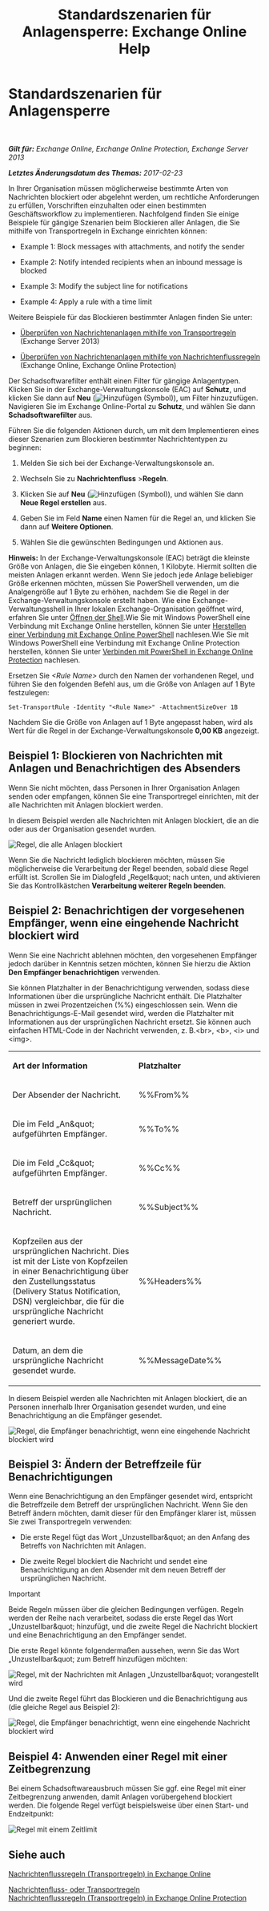 ﻿---
title: 'Standardszenarien für Anlagensperre: Exchange Online Help'
TOCTitle: Standardszenarien für Anlagensperre
ms:assetid: 5c576439-d55b-4c7f-90ed-a7f72cbb16c2
ms:mtpsurl: https://technet.microsoft.com/de-de/library/Dn950026(v=EXCHG.150)
ms:contentKeyID: 65207668
ms.date: 05/23/2018
mtps_version: v=EXCHG.150
ms.translationtype: MT
---

# Standardszenarien für Anlagensperre

 

_**Gilt für:** Exchange Online, Exchange Online Protection, Exchange Server 2013_

_**Letztes Änderungsdatum des Themas:** 2017-02-23_

In Ihrer Organisation müssen möglicherweise bestimmte Arten von Nachrichten blockiert oder abgelehnt werden, um rechtliche Anforderungen zu erfüllen, Vorschriften einzuhalten oder einen bestimmten Geschäftsworkflow zu implementieren. Nachfolgend finden Sie einige Beispiele für gängige Szenarien beim Blockieren aller Anlagen, die Sie mithilfe von Transportregeln in Exchange einrichten können:

  -  Example 1: Block messages with attachments, and notify the sender

  -  Example 2: Notify intended recipients when an inbound message is blocked

  -  Example 3: Modify the subject line for notifications

  -  Example 4: Apply a rule with a time limit

Weitere Beispiele für das Blockieren bestimmter Anlagen finden Sie unter:

  - [Überprüfen von Nachrichtenanlagen mithilfe von Transportregeln](use-transport-rules-to-inspect-message-attachments-exchange-2013-help.md) (Exchange Server 2013)

  - [Überprüfen von Nachrichtenanlagen mithilfe von Nachrichtenflussregeln](https://technet.microsoft.com/de-de/library/jj919236\(v=exchg.150\)) (Exchange Online, Exchange Online Protection)

Der Schadsoftwarefilter enthält einen Filter für gängige Anlagentypen. Klicken Sie in der Exchange-Verwaltungskonsole (EAC) auf **Schutz**, und klicken Sie dann auf **Neu** (![Hinzufügen (Symbol)](images/JJ218640.c1e75329-d6d7-4073-a27d-498590bbb558(EXCHG.150).gif "Hinzufügen (Symbol)")), um Filter hinzuzufügen. Navigieren Sie im Exchange Online-Portal zu **Schutz**, und wählen Sie dann **Schadsoftwarefilter** aus.

Führen Sie die folgenden Aktionen durch, um mit dem Implementieren eines dieser Szenarien zum Blockieren bestimmter Nachrichtentypen zu beginnen:

1.  Melden Sie sich bei der Exchange-Verwaltungskonsole an.

2.  Wechseln Sie zu **Nachrichtenfluss** \>**Regeln**.

3.  Klicken Sie auf **Neu** (![Hinzufügen (Symbol)](images/JJ218640.c1e75329-d6d7-4073-a27d-498590bbb558(EXCHG.150).gif "Hinzufügen (Symbol)")), und wählen Sie dann **Neue Regel erstellen** aus.

4.  Geben Sie im Feld **Name** einen Namen für die Regel an, und klicken Sie dann auf **Weitere Optionen**.

5.  Wählen Sie die gewünschten Bedingungen und Aktionen aus.

**Hinweis:**  In der Exchange-Verwaltungskonsole (EAC) beträgt die kleinste Größe von Anlagen, die Sie eingeben können, 1 Kilobyte. Hiermit sollten die meisten Anlagen erkannt werden. Wenn Sie jedoch jede Anlage beliebiger Größe erkennen möchten, müssen Sie PowerShell verwenden, um die Analgengröße auf 1 Byte zu erhöhen, nachdem Sie die Regel in der Exchange-Verwaltungskonsole erstellt haben. Wie eine Exchange-Verwaltungsshell in Ihrer lokalen Exchange-Organisation geöffnet wird, erfahren Sie unter [Öffnen der Shell](https://technet.microsoft.com/de-de/library/dd638134\(v=exchg.150\)).Wie Sie mit Windows PowerShell eine Verbindung mit Exchange Online herstellen, können Sie unter [Herstellen einer Verbindung mit Exchange Online PowerShell](https://go.microsoft.com/fwlink/p/?linkid=396554) nachlesen.Wie Sie mit Windows PowerShell eine Verbindung mit Exchange Online Protection herstellen, können Sie unter [Verbinden mit PowerShell in Exchange Online Protection](https://go.microsoft.com/fwlink/p/?linkid=627290) nachlesen.

Ersetzen Sie *\<Rule Name\>* durch den Namen der vorhandenen Regel, und führen Sie den folgenden Befehl aus, um die Größe von Anlagen auf 1 Byte festzulegen:

    Set-TransportRule -Identity "<Rule Name>" -AttachmentSizeOver 1B

Nachdem Sie die Größe von Anlagen auf 1 Byte angepasst haben, wird als Wert für die Regel in der Exchange-Verwaltungskonsole **0,00 KB** angezeigt.

## Beispiel 1: Blockieren von Nachrichten mit Anlagen und Benachrichtigen des Absenders

Wenn Sie nicht möchten, dass Personen in Ihrer Organisation Anlagen senden oder empfangen, können Sie eine Transportregel einrichten, mit der alle Nachrichten mit Anlagen blockiert werden.

In diesem Beispiel werden alle Nachrichten mit Anlagen blockiert, die an die oder aus der Organisation gesendet wurden.

![Regel, die alle Anlagen blockiert](images/Dn950026.38094183-166f-4ba5-a9cf-242e7d0f4e04(EXCHG.150).png "Regel, die alle Anlagen blockiert")

Wenn Sie die Nachricht lediglich blockieren möchten, müssen Sie möglicherweise die Verarbeitung der Regel beenden, sobald diese Regel erfüllt ist. Scrollen Sie im Dialogfeld „Regel\&quot; nach unten, und aktivieren Sie das Kontrollkästchen **Verarbeitung weiterer Regeln beenden**.

## Beispiel 2: Benachrichtigen der vorgesehenen Empfänger, wenn eine eingehende Nachricht blockiert wird

Wenn Sie eine Nachricht ablehnen möchten, den vorgesehenen Empfänger jedoch darüber in Kenntnis setzen möchten, können Sie hierzu die Aktion **Den Empfänger benachrichtigen** verwenden.

Sie können Platzhalter in der Benachrichtigung verwenden, sodass diese Informationen über die ursprüngliche Nachricht enthält. Die Platzhalter müssen in zwei Prozentzeichen (%%) eingeschlossen sein. Wenn die Benachrichtigungs-E-Mail gesendet wird, werden die Platzhalter mit Informationen aus der ursprünglichen Nachricht ersetzt. Sie können auch einfachen HTML-Code in der Nachricht verwenden, z. B.\<br\>, \<b\>, \<i\> und \<img\>.


<table>
<colgroup>
<col style="width: 50%" />
<col style="width: 50%" />
</colgroup>
<tbody>
<tr class="odd">
<td><p><strong>Art der Information</strong></p></td>
<td><p><strong>Platzhalter</strong></p></td>
</tr>
<tr class="even">
<td><p>Der Absender der Nachricht.</p></td>
<td><p>%%From%%</p></td>
</tr>
<tr class="odd">
<td><p>Die im Feld „An&amp;quot; aufgeführten Empfänger.</p></td>
<td><p>%%To%%</p></td>
</tr>
<tr class="even">
<td><p>Die im Feld „Cc&amp;quot; aufgeführten Empfänger.</p></td>
<td><p>%%Cc%%</p></td>
</tr>
<tr class="odd">
<td><p>Betreff der ursprünglichen Nachricht.</p></td>
<td><p>%%Subject%%</p></td>
</tr>
<tr class="even">
<td><p>Kopfzeilen aus der ursprünglichen Nachricht. Dies ist mit der Liste von Kopfzeilen in einer Benachrichtigung über den Zustellungsstatus (Delivery Status Notification, DSN) vergleichbar, die für die ursprüngliche Nachricht generiert wurde.</p></td>
<td><p>%%Headers%%</p></td>
</tr>
<tr class="odd">
<td><p>Datum, an dem die ursprüngliche Nachricht gesendet wurde.</p></td>
<td><p>%%MessageDate%%</p></td>
</tr>
</tbody>
</table>


In diesem Beispiel werden alle Nachrichten mit Anlagen blockiert, die an Personen innerhalb Ihrer Organisation gesendet wurden, und eine Benachrichtigung an die Empfänger gesendet.

![Regel, die Empfänger benachrichtigt, wenn eine eingehende Nachricht blockiert wird](images/Dn950026.f9a14733-d68a-4528-a736-206325881c47(EXCHG.150).png "Regel, die Empfänger benachrichtigt, wenn eine eingehende Nachricht blockiert wird")

## Beispiel 3: Ändern der Betreffzeile für Benachrichtigungen

Wenn eine Benachrichtigung an den Empfänger gesendet wird, entspricht die Betreffzeile dem Betreff der ursprünglichen Nachricht. Wenn Sie den Betreff ändern möchten, damit dieser für den Empfänger klarer ist, müssen Sie zwei Transportregeln verwenden:

  - Die erste Regel fügt das Wort „Unzustellbar\&quot; an den Anfang des Betreffs von Nachrichten mit Anlagen.

  - Die zweite Regel blockiert die Nachricht und sendet eine Benachrichtigung an den Absender mit dem neuen Betreff der ursprünglichen Nachricht.


> [!IMPORTANT]
> Beide Regeln müssen über die gleichen Bedingungen verfügen. Regeln werden der Reihe nach verarbeitet, sodass die erste Regel das Wort „Unzustellbar&amp;quot; hinzufügt, und die zweite Regel die Nachricht blockiert und eine Benachrichtigung an den Empfänger sendet.



Die erste Regel könnte folgendermaßen aussehen, wenn Sie das Wort „Unzustellbar\&quot; zum Betreff hinzufügen möchten:

![Regel, mit der Nachrichten mit Anlagen „Unzustellbar\&quot; vorangestellt wird](images/Dn950026.2552b0bd-c69d-48b4-9e69-267fcaf20e70(EXCHG.150).png "Regel, mit der Nachrichten mit Anlagen „Unzustellbar&quot; vorangestellt wird")

Und die zweite Regel führt das Blockieren und die Benachrichtigung aus (die gleiche Regel aus Beispiel 2):

![Regel, die Empfänger benachrichtigt, wenn eine eingehende Nachricht blockiert wird](images/Dn950026.f9a14733-d68a-4528-a736-206325881c47(EXCHG.150).png "Regel, die Empfänger benachrichtigt, wenn eine eingehende Nachricht blockiert wird")

## Beispiel 4: Anwenden einer Regel mit einer Zeitbegrenzung

Bei einem Schadsoftwareausbruch müssen Sie ggf. eine Regel mit einer Zeitbegrenzung anwenden, damit Anlagen vorübergehend blockiert werden. Die folgende Regel verfügt beispielsweise über einen Start- und Endzeitpunkt:

![Regel mit einem Zeitlimit](images/Dn950026.bdc8c4d8-72fa-4c5b-97f2-5fe76d50e643(EXCHG.150).png "Regel mit einem Zeitlimit")

## Siehe auch


[Nachrichtenflussregeln (Transportregeln) in Exchange Online](https://technet.microsoft.com/de-de/library/jj919238\(v=exchg.150\))  


[Nachrichtenfluss- oder Transportregeln](mail-flow-rules-transport-rules-in-exchange-2013-exchange-2013-help.md)  
[Nachrichtenflussregeln (Transportregeln) in Exchange Online Protection](https://technet.microsoft.com/de-de/library/dn271424\(v=exchg.150\))

